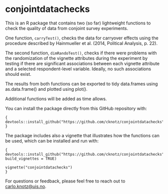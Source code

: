 # conjointdatachecks

This is an R package that contains two (so far) lightweight functions to check
the quality of data from conjoint survey experiments.

One function, `carryTest()`, checks the data for carryover effects using the
procedure described by Hainmueller et al. (2014, Political Analysis, p. 22).

The second function, `dimRandoTest()`, checks if there were problems with the randomization of the vignette attributes during the experiment by testing if
there are significant associations between each vignette attribute and a
selected respondent-level variable. Ideally, no such associations should exist.

The results from both functions can be exported to tidy data.frames using
as.data.frame() and plotted using plot().

Additional functions will be added as time allows.

You can install the package directly from this GitHub repository with:
```
{
devtools::install_github("https://github.com/cknotz/conjointdatachecks")  
}
```

The package includes also a vignette that illustrates how the functions can be used, which can be installed and run with:
```
{
devtools::install_github("https://github.com/cknotz/conjointdatachecks",
build_vignettes = TRUE)   

vignette("conjointdatachecks")
}
```
For questions or feedback, please feel free to reach out to [carlo.knotz@uis.no](mailto:carlo.knotz@uis.no).
